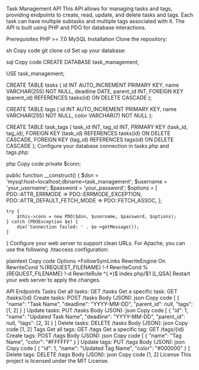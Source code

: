 
Task Management API
This API allows for managing tasks and tags, providing endpoints to create, read, update, and delete tasks and tags. Each task can have multiple subtasks and multiple tags associated with it. The API is built using PHP and PDO for database interactions.

Prerequisites
PHP >= 7.0
MySQL
Installation
Clone the repository:

sh
Copy code
git clone <repository-url>
cd <repository-directory>
Set up your database:

sql
Copy code
CREATE DATABASE task_management;

USE task_management;

CREATE TABLE tasks (
    id INT AUTO_INCREMENT PRIMARY KEY,
    name VARCHAR(255) NOT NULL,
    deadline DATE,
    parent_id INT,
    FOREIGN KEY (parent_id) REFERENCES tasks(id) ON DELETE CASCADE
);

CREATE TABLE tags (
    id INT AUTO_INCREMENT PRIMARY KEY,
    name VARCHAR(255) NOT NULL,
    color VARCHAR(7) NOT NULL
);

CREATE TABLE task_tags (
    task_id INT,
    tag_id INT,
    PRIMARY KEY (task_id, tag_id),
    FOREIGN KEY (task_id) REFERENCES tasks(id) ON DELETE CASCADE,
    FOREIGN KEY (tag_id) REFERENCES tags(id) ON DELETE CASCADE
);
Configure your database connection in tasks.php and tags.php:

php
Copy code
private $conn;

public function __construct() {
    $dsn = 'mysql:host=localhost;dbname=task_management';
    $username = 'your_username';
    $password = 'your_password';
    $options = [
        PDO::ATTR_ERRMODE => PDO::ERRMODE_EXCEPTION,
        PDO::ATTR_DEFAULT_FETCH_MODE => PDO::FETCH_ASSOC,
    ];

    try {
        $this->conn = new PDO($dsn, $username, $password, $options);
    } catch (PDOException $e) {
        die('Connection failed: ' . $e->getMessage());
    }
}
Configure your web server to support clean URLs. For Apache, you can use the following .htaccess configuration:

plaintext
Copy code
Options +FollowSymLinks
RewriteEngine On
RewriteCond %{REQUEST_FILENAME} !-f
RewriteCond %{REQUEST_FILENAME} !-d
RewriteRule ^(.*)$ index.php/$1 [L,QSA]
Restart your web server to apply the changes.

API Endpoints
Tasks
Get all tasks: GET /tasks
Get a specific task: GET /tasks/{id}
Create tasks: POST /tasks
Body (JSON):
json
Copy code
[
    {
        "name": "Task Name",
        "deadline": "YYYY-MM-DD",
        "parent_id": null,
        "tags": [1, 2]
    }
]
Update tasks: PUT /tasks
Body (JSON):
json
Copy code
[
    {
        "id": 1,
        "name": "Updated Task Name",
        "deadline": "YYYY-MM-DD",
        "parent_id": null,
        "tags": [2, 3]
    }
]
Delete tasks: DELETE /tasks
Body (JSON):
json
Copy code
[1, 2]
Tags
Get all tags: GET /tags
Get a specific tag: GET /tags/{id}
Create tags: POST /tags
Body (JSON):
json
Copy code
[
    {
        "name": "Tag Name",
        "color": "#FFFFFF"
    }
]
Update tags: PUT /tags
Body (JSON):
json
Copy code
[
    {
        "id": 1,
        "name": "Updated Tag Name",
        "color": "#000000"
    }
]
Delete tags: DELETE /tags
Body (JSON):
json
Copy code
[1, 2]
License
This project is licensed under the MIT License.
